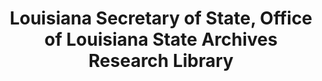 ---
layout: repo
title: "Louisiana Secretary of State, Office of Louisiana State Archives Research Library"
id: 24809
permalink: repos/24809/
---